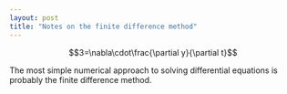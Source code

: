 ```yaml
---
layout: post
title: "Notes on the finite difference method"
---
```


<link rel="stylesheet" href="https://latex.now.sh/style.min.css" />
<script id="MathJax-script" async src="https://cdn.jsdelivr.net/npm/mathjax@3/es5/tex-mml-chtml.js"></script>

$$3=\nabla\cdot\frac{\partial y}{\partial t}$$

The most simple numerical approach to solving differential equations is probably the finite difference method.
